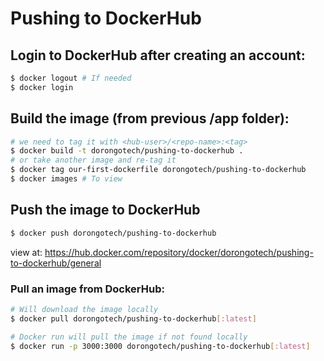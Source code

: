 # Pushing to DockerHub

## Login to DockerHub after creating an account:
```sh
$ docker logout # If needed
$ docker login
```

## Build the image (from previous /app folder):
```sh
# we need to tag it with <hub-user>/<repo-name>:<tag>
$ docker build -t dorongotech/pushing-to-dockerhub .
# or take another image and re-tag it
$ docker tag our-first-dockerfile dorongotech/pushing-to-dockerhub
$ docker images # To view
```

## Push the image to DockerHub
```sh
$ docker push dorongotech/pushing-to-dockerhub
```
view at:
https://hub.docker.com/repository/docker/dorongotech/pushing-to-dockerhub/general

### Pull an image from DockerHub:
```sh
# Will download the image locally
$ docker pull dorongotech/pushing-to-dockerhub[:latest]

# Docker run will pull the image if not found locally
$ docker run -p 3000:3000 dorongotech/pushing-to-dockerhub[:latest]
```

